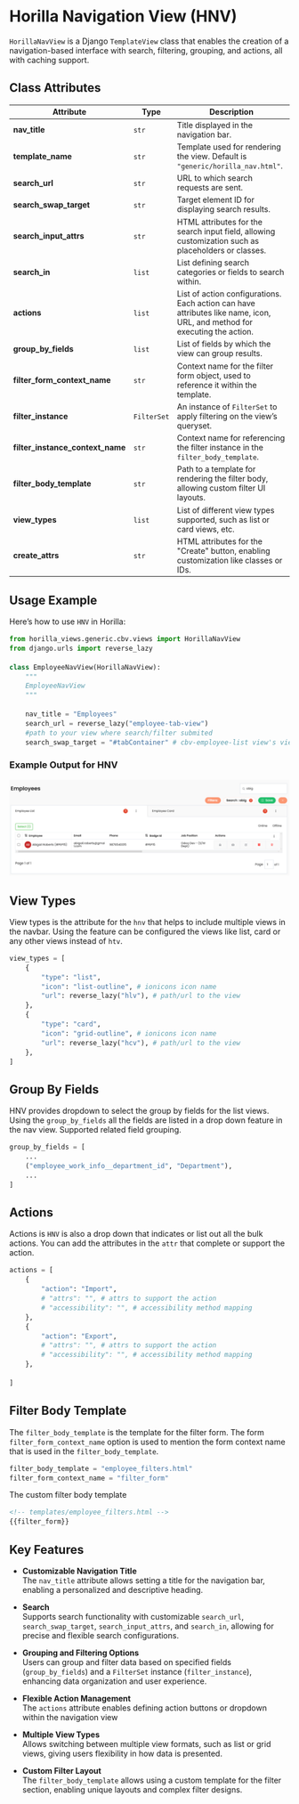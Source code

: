 
# Horilla Navigation View (HNV)

`HorillaNavView` is a Django `TemplateView` class that enables the creation of a navigation-based interface with search, filtering, grouping, and actions, all with caching support.

## Class Attributes

| Attribute                        | Type        | Description                                                                                                               |
| -------------------------------- | ----------- | ------------------------------------------------------------------------------------------------------------------------- |
| **nav_title**                    | `str`       | Title displayed in the navigation bar.                                                                                    |
| **template_name**                | `str`       | Template used for rendering the view. Default is `"generic/horilla_nav.html"`.                                            |
| **search_url**                   | `str`       | URL to which search requests are sent.                                                                                    |
| **search_swap_target**           | `str`       | Target element ID for displaying search results.                                                                          |
| **search_input_attrs**           | `str`       | HTML attributes for the search input field, allowing customization such as placeholders or classes.                       |
| **search_in**                    | `list`      | List defining search categories or fields to search within.                                                               |
| **actions**                      | `list`      | List of action configurations. Each action can have attributes like name, icon, URL, and method for executing the action. |
| **group_by_fields**              | `list`      | List of fields by which the view can group results.                                                                       |
| **filter_form_context_name**     | `str`       | Context name for the filter form object, used to reference it within the template.                                        |
| **filter_instance**              | `FilterSet` | An instance of `FilterSet` to apply filtering on the view’s queryset.                                                     |
| **filter_instance_context_name** | `str`       | Context name for referencing the filter instance in the `filter_body_template`.                                           |
| **filter_body_template**         | `str`       | Path to a template for rendering the filter body, allowing custom filter UI layouts.                                      |
| **view_types**                   | `list`      | List of different view types supported, such as list or card views, etc.                                                  |
| **create_attrs**                 | `str`       | HTML attributes for the "Create" button, enabling customization like classes or IDs.                                      |

## Usage Example

Here’s how to use `HNV` in Horilla:

```python
from horilla_views.generic.cbv.views import HorillaNavView
from django.urls import reverse_lazy

class EmployeeNavView(HorillaNavView):
    """
    EmployeeNavView
    """

    nav_title = "Employees"
    search_url = reverse_lazy("employee-tab-view") 
    #path to your view where search/filter submited
    search_swap_target = "#tabContainer" # cbv-employee-list view's view_id
```

### Example Output for HNV

![alt text](image-6.png)

## View Types
View types is the attribute for the `hnv` that helps to include multiple views in the navbar. Using the feature can be configured the views like list, card or any other views instead of `htv`.
```python
view_types = [
    {
        "type": "list",
        "icon": "list-outline", # ionicons icon name
        "url": reverse_lazy("hlv"), # path/url to the view
    },
    {
        "type": "card",
        "icon": "grid-outline", # ionicons icon name
        "url": reverse_lazy("hcv"), # path/url to the view
    },
]

```

## Group By Fields
HNV provides dropdown to select the group by fields for the list views. Using the `group_by_fields` all the fields are listed in a drop down feature in the nav view. Supported related field grouping.

```python
group_by_fields = [
    ...
    ("employee_work_info__department_id", "Department"),
    ...
]
```

## Actions
Actions is `HNV` is also a drop down that indicates or list out all the bulk actions. You can add the attributes in the `attr` that complete or support the action.

```python
actions = [
    {
        "action": "Import",
        # "attrs": "", # attrs to support the action
        # "accessibility": "", # accessibility method mapping
    },
    {
        "action": "Export",
        # "attrs": "", # attrs to support the action
        # "accessibility": "", # accessibility method mapping
    },
    
]
```

## Filter Body Template
The `filter_body_template` is the template for the filter form. The form `filter_form_context_name` option is used to mention the form context name that is used in the `filter_body_template`.

```python
filter_body_template = "employee_filters.html"
filter_form_context_name = "filter_form"
```
The custom filter body template
```html
<!-- templates/employee_filters.html -->
{{filter_form}}
```
## Key Features

- **Customizable Navigation Title**  
   The `nav_title` attribute allows setting a title for the navigation bar, enabling a personalized and descriptive heading.

- **Search**  
   Supports search functionality with customizable `search_url`, `search_swap_target`, `search_input_attrs`, and `search_in`, allowing for precise and flexible search configurations.

- **Grouping and Filtering Options**  
   Users can group and filter data based on specified fields (`group_by_fields`) and a `FilterSet` instance (`filter_instance`), enhancing data organization and user experience.

- **Flexible Action Management**  
   The `actions` attribute enables defining action buttons or dropdown within the navigation view

- **Multiple View Types**  
   Allows switching between multiple view formats, such as list or grid views, giving users flexibility in how data is presented.

- **Custom Filter Layout**  
   The `filter_body_template` allows using a custom template for the filter section, enabling unique layouts and complex filter designs.
